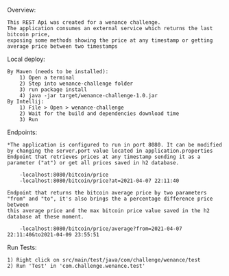 Overview:
    
    This REST Api was created for a wenance challenge.
    The application consumes an external service which returns the last bitcoin price,
    exposing some methods showing the price at any timestamp or getting average price between two timestamps

Local deploy:
    
    By Maven (needs to be installed):
        1) Open a terminal
        2) Step into wenance-challenge folder
        3) run package install
        4) java -jar target/wenance-challenge-1.0.jar
    By Intellij:
        1) File > Open > wenance-challenge
        2) Wait for the build and dependencies download time
        3) Run

Endpoints:
    
    *The application is configured to run in port 8080. It can be modified by changing the server.port value located in application.properties
    Endpoint that retrieves prices at any timestamp sending it as a parameter ("at") or get all prices saved in h2 database.

        -localhost:8080/bitcoin/price
        -localhost:8080/bitcoin/price?at=2021-04-07 22:11:40

    Endpoint that returns the bitcoin average price by two parameters "from" and "to", it's also brings the a percentage difference price between
    this average price and the max bitcoin price value saved in the h2 database at these moment.

        -localhost:8080/bitcoin/price/average?from=2021-04-07 22:11:40&to2021-04-09 23:55:51

Run Tests:
    
    1) Right click on src/main/test/java/com/challenge/wenance/test
    2) Run 'Test' in 'com.challenge.wenance.test'
    
